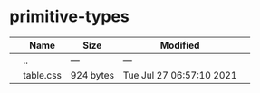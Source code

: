 primitive-types
===============

<table><thead><tr class="header"><th></th><th>Name</th><th>Size</th><th>Modified</th><th></th></tr></thead><tbody><tr class="odd"><td></td><td><span class="goup">..</span></td><td>—</td><td>—</td><td></td></tr><tr class="even"><td></td><td><span class="name">table.css</span></td><td>924 bytes</td><td>Tue Jul 27 06:57:10 2021</td><td></td></tr></tbody></table>
